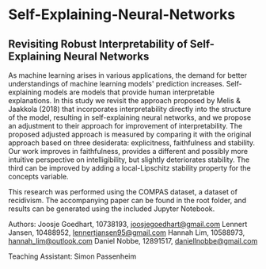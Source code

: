 # Self-Explaining-Neural-Networks

## Revisiting Robust Interpretability of Self-Explaining Neural Networks
As machine learning arises in various applications, the demand for better understandings of machine learning models' prediction increases. Self-explaining models are models that provide human interpretable explanations. In this study we revisit the approach proposed by Melis & Jaakkola (2018) that incorporates interpretability directly into the structure of the model, resulting in self-explaining neural networks, and we propose an adjustment to their approach for improvement of interpretability. The proposed adjusted approach is measured by comparing it with the original approach based on three desiderata: explicitness, faithfulness and stability. Our work improves in faithfulness, provides a different and possibly more intuitive perspective on intelligibility, but slightly deteriorates stability. The third can be improved by adding a local-Lipschitz stability property for the concepts variable. 

This research was performed using the COMPAS dataset, a dataset of recidivism. The accompanying paper can be found in the root folder, and results can be generated using the included Jupyter Notebook.

Authors:
Joosje Goedhart, 10738193, joosjegoedhart@gmail.com
Lennert Jansen, 10488952, lennertjansen95@gmail.com
Hannah Lim, 10588973, hannah_lim@outlook.com
Daniel Nobbe, 12891517, daniellnobbe@gmail.com

Teaching Assistant:
Simon Passenheim
